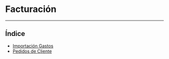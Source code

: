 # Facturación
----------------------

## Índice

  * [Importación Gastos](./importaciongastos/index.md)
  * [Pedidos de Cliente](./pedidoscli/index.md)